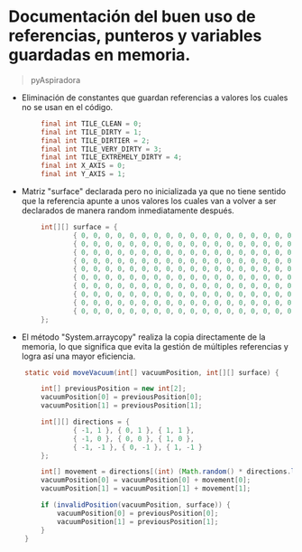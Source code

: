 # Documentación del buen uso de referencias, punteros y variables guardadas en memoria.

> pyAspiradora


- Eliminación de constantes que guardan referencias a valores los cuales no se usan en el código.
```java
        final int TILE_CLEAN = 0;
        final int TILE_DIRTY = 1;
        final int TILE_DIRTIER = 2;
        final int TILE_VERY_DIRTY = 3;
        final int TILE_EXTREMELY_DIRTY = 4;
        final int X_AXIS = 0;
        final int Y_AXIS = 1;
```

- Matriz "surface" declarada pero no inicializada ya que no tiene sentido que la referencia apunte a unos valores los cuales van a volver a ser declarados de manera random inmediatamente después.
```java
        int[][] surface = {
                { 0, 0, 0, 0, 0, 0, 0, 0, 0, 0, 0, 0, 0, 0, 0, 0, 0, 0, 0, 0, 0, 0, 0, 0, 0 },
                { 0, 0, 0, 0, 0, 0, 0, 0, 0, 0, 0, 0, 0, 0, 0, 0, 0, 0, 0, 0, 0, 0, 0, 0, 0 },
                { 0, 0, 0, 0, 0, 0, 0, 0, 0, 0, 0, 0, 0, 0, 0, 0, 0, 0, 0, 0, 0, 0, 0, 0, 0 },
                { 0, 0, 0, 0, 0, 0, 0, 0, 0, 0, 0, 0, 0, 0, 0, 0, 0, 0, 0, 0, 0, 0, 0, 0, 0 },
                { 0, 0, 0, 0, 0, 0, 0, 0, 0, 0, 0, 0, 0, 0, 0, 0, 0, 0, 0, 0, 0, 0, 0, 0, 0 },
                { 0, 0, 0, 0, 0, 0, 0, 0, 0, 0, 0, 0, 0, 0, 0, 0, 0, 0, 0, 0, 0, 0, 0, 0, 0 },
                { 0, 0, 0, 0, 0, 0, 0, 0, 0, 0, 0, 0, 0, 0, 0, 0, 0, 0, 0, 0, 0, 0, 0, 0, 0 },
                { 0, 0, 0, 0, 0, 0, 0, 0, 0, 0, 0, 0, 0, 0, 0, 0, 0, 0, 0, 0, 0, 0, 0, 0, 0 },
                { 0, 0, 0, 0, 0, 0, 0, 0, 0, 0, 0, 0, 0, 0, 0, 0, 0, 0, 0, 0, 0, 0, 0, 0, 0 },
                { 0, 0, 0, 0, 0, 0, 0, 0, 0, 0, 0, 0, 0, 0, 0, 0, 0, 0, 0, 0, 0, 0, 0, 0, 0 }
        };
```


- El método "System.arraycopy" realiza la copia directamente de la memoria, lo que significa que evita la gestión de múltiples referencias y logra así una mayor eficiencia.
```java
    static void moveVacuum(int[] vacuumPosition, int[][] surface) {

        int[] previousPosition = new int[2];
        vacuumPosition[0] = previousPosition[0];
        vacuumPosition[1] = previousPosition[1];

        int[][] directions = {
                { -1, 1 }, { 0, 1 }, { 1, 1 },
                { -1, 0 }, { 0, 0 }, { 1, 0 },
                { -1, -1 }, { 0, -1 }, { 1, -1 }
        };

        int[] movement = directions[(int) (Math.random() * directions.length)];
        vacuumPosition[0] = vacuumPosition[0] + movement[0];
        vacuumPosition[1] = vacuumPosition[1] + movement[1];

        if (invalidPosition(vacuumPosition, surface)) {
            vacuumPosition[0] = previousPosition[0];
            vacuumPosition[1] = previousPosition[1];
        }
    }
```